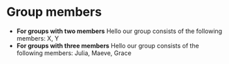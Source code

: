 # Group members

* **For groups with two members** Hello our group consists of the following members: X, Y
* **For groups with three members** Hello our group consists of the following members: Julia, Maeve, Grace
